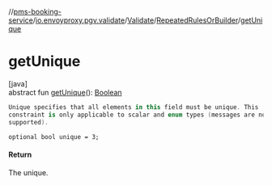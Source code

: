 //[pms-booking-service](../../../../index.md)/[io.envoyproxy.pgv.validate](../../index.md)/[Validate](../index.md)/[RepeatedRulesOrBuilder](index.md)/[getUnique](get-unique.md)

# getUnique

[java]\
abstract fun [getUnique](get-unique.md)(): [Boolean](https://kotlinlang.org/api/core/kotlin-stdlib/kotlin/-boolean/index.html)

```kotlin
Unique specifies that all elements in this field must be unique. This
constraint is only applicable to scalar and enum types (messages are not
supported).

```
`optional bool unique = 3;`

#### Return

The unique.